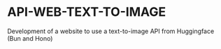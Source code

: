 # API-WEB-TEXT-TO-IMAGE
Development of a website to use a text-to-image API from Huggingface (Bun and Hono)
